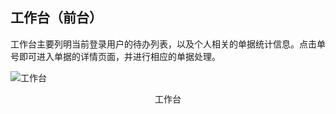 ## 工作台（前台）

工作台主要列明当前登录用户的待办列表，以及个人相关的单据统计信息。点击单号即可进入单据的详情页面，并进行相应的单据处理。

![工作台](../../media/首页工作台.png)

<center>工作台</center>